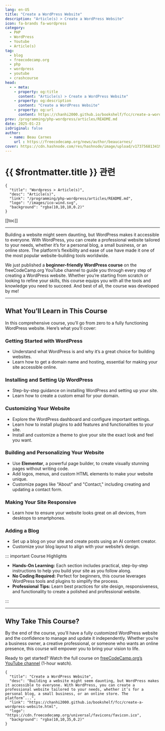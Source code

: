 ```yaml
---
lang: en-US
title: "Create a WordPress Website"
description: "Article(s) > Create a WordPress Website"
icon: fa-brands fa-wordpress
category:
  - PHP
  - WordPress
  - Youtube
  - Article(s)
tag:
  - blog
  - freecodecamp.org
  - php
  - wordpress
  - youtube
  - crashcourse
head:
  - - meta:
    - property: og:title
      content: "Article(s) > Create a WordPress Website"
    - property: og:description
      content: "Create a WordPress Website"
    - property: og:url
      content: https://chanhi2000.github.io/bookshelf/fcc/create-a-wordpress-website.html
prev: /programming/php-wordpress/articles/README.md
date: 2025-01-23
isOriginal: false
author:
  - name: Beau Carnes
    url : https://freecodecamp.org/news/author/beaucarnes/
cover: https://cdn.hashnode.com/res/hashnode/image/upload/v1737568134192/7ab11a8b-9d79-496b-b5c5-06f324a62670.png
---
```


# {{ $frontmatter.title }} 관련

```component VPCard
{
  "title": "Wordpress > Article(s)",
  "desc": "Article(s)",
  "link": "/programming/php-wordpress/articles/README.md",
  "logo": "/images/ico-wind.svg",
  "background": "rgba(10,10,10,0.2)"
}
```

[[toc]]

---

<SiteInfo
  name="Create a WordPress Website"
  desc="Building a website might seem daunting, but WordPress makes it accessible to everyone. With WordPress, you can create a professional website tailored to your needs, whether it’s for a personal blog, a small business, or an online store. The platform’..."
  url="https://freecodecamp.org/news/create-a-wordpress-website"
  logo="https://cdn.freecodecamp.org/universal/favicons/favicon.ico"
  preview="https://cdn.hashnode.com/res/hashnode/image/upload/v1737568134192/7ab11a8b-9d79-496b-b5c5-06f324a62670.png"/>

Building a website might seem daunting, but WordPress makes it accessible to everyone. With WordPress, you can create a professional website tailored to your needs, whether it’s for a personal blog, a small business, or an online store. The platform’s flexibility and ease of use have made it one of the most popular website-building tools worldwide.

We just published a **beginner-friendly WordPress course** on the freeCodeCamp.org YouTube channel to guide you through every step of creating a WordPress website. Whether you’re starting from scratch or looking to refine your skills, this course equips you with all the tools and knowledge you need to succeed. And best of all, the course was developed by me!

---

## What You’ll Learn in This Course

In this comprehensive course, you’ll go from zero to a fully functioning WordPress website. Here’s what you’ll cover:

### Getting Started with WordPress

- Understand what WordPress is and why it’s a great choice for building websites.
- Learn how to get a domain name and hosting, essential for making your site accessible online.

### Installing and Setting Up WordPress

- Step-by-step guidance on installing WordPress and setting up your site.
- Learn how to create a custom email for your domain.

### Customizing Your Website

- Explore the WordPress dashboard and configure important settings.
- Learn how to install plugins to add features and functionalities to your site.
- Install and customize a theme to give your site the exact look and feel you want.

### Building and Personalizing Your Website

- Use **Elementor**, a powerful page builder, to create visually stunning pages without writing code.
- Add logos, menus, and custom HTML elements to make your website unique.
- Customize pages like "About" and "Contact," including creating and updating a contact form.

### Making Your Site Responsive

- Learn how to ensure your website looks great on all devices, from desktops to smartphones.

### Adding a Blog

- Set up a blog on your site and create posts using an AI content creator.
- Customize your blog layout to align with your website’s design.

::: important Course Highlights

- **Hands-On Learning:** Each section includes practical, step-by-step instructions to help you build your site as you follow along.
- **No Coding Required:** Perfect for beginners, this course leverages WordPress tools and plugins to simplify the process.
- **Professional Tips:** Learn best practices for site design, responsiveness, and functionality to create a polished and professional website.

:::

---

## Why Take This Course?

By the end of the course, you’ll have a fully customized WordPress website and the confidence to manage and update it independently. Whether you’re a business owner, a creative professional, or someone who wants an online presence, this course will empower you to bring your vision to life.

Ready to get started? Watch the full course on [<FontIcon icon="fa-brands fa-youtube"/>freeCodeCamp.org’s YouTube channel](https://youtu.be/R4v_7hh4Yys) (1-hour watch).

<VidStack src="youtube/R4v_7hh4Yys" />

<!-- TODO: add ARTICLE CARD -->
```component VPCard
{
  "title": "Create a WordPress Website",
  "desc": "Building a website might seem daunting, but WordPress makes it accessible to everyone. With WordPress, you can create a professional website tailored to your needs, whether it’s for a personal blog, a small business, or an online store. The platform’...",
  "link": "https://chanhi2000.github.io/bookshelf/fcc/create-a-wordpress-website.html",
  "logo": "https://cdn.freecodecamp.org/universal/favicons/favicon.ico",
  "background": "rgba(10,10,35,0.2)"
}
```
